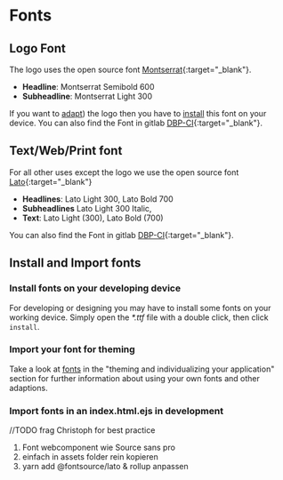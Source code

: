 # Fonts

## Logo Font
The logo uses the open source font [Montserrat](https://github.com/JulietaUla/Montserrat){:target="_blank"}.

- **Headline**: Montserrat Semibold 600
- **Subheadline**: Montserrat Light 300

If you want to [adapt](../logo/adaption)) the logo then you have to [install](#install-fonts-on-your-developing-device) this font on your device.
You can also find the Font in gitlab [DBP-CI](https://gitlab.tugraz.at/dbp/dbp-ci/-/tree/main/fonts/Montserrat){:target="_blank"}.

## Text/Web/Print font
For all other uses except the logo we use the open source font [Lato](https://www.latofonts.com/de/){:target="_blank"}

- **Headlines**: Lato Light 300, Lato Bold 700
- **Subheadlines** Lato Light 300 Italic,
- **Text**: Lato Light (300), Lato Bold (700)

You can also find the Font in gitlab [DBP-CI](https://gitlab.tugraz.at/dbp/dbp-ci/-/tree/main/fonts/Lato){:target="_blank"}.

## Install and Import fonts

### Install fonts on your developing device
For developing or designing you may have to install some fonts on your working device.
Simply open the *\*.ttf* file with a double click, then click `install`.

### Import your font for theming
Take a look at [fonts](../frontend/theming/#fonts) in the "theming and individualizing your application" section for further information about using your own fonts and other adaptions. 

### Import fonts in an index.html.ejs in development

//TODO frag Christoph for best practice
1. Font webcomponent wie Source sans pro
2. einfach in assets folder rein kopieren
3. yarn add @fontsource/lato & rollup anpassen






